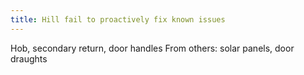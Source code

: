 ```yaml
---
title: Hill fail to proactively fix known issues
---
```


Hob, secondary return, door handles
From others: solar panels, door draughts
